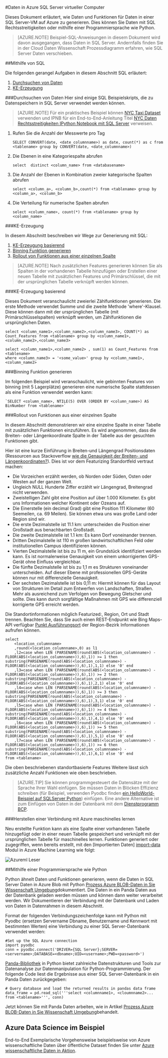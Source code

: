 <properties 
    pageTitle="Daten aus SQL Azure | Microsoft Azure" 
    description="Prozessdaten aus SQL Azure" 
    services="machine-learning" 
    documentationCenter="" 
    authors="garyericson" 
    manager="jhubbard" 
    editor="" />

<tags 
    ms.service="machine-learning" 
    ms.workload="data-services" 
    ms.tgt_pltfrm="na" 
    ms.devlang="na" 
    ms.topic="article" 
    ms.date="09/16/2016" 
    ms.author="fashah;garye;bradsev" /> 

#<a name="heading"></a>Daten in Azure SQL Server virtueller Computer

Dieses Dokument erläutert, wie Daten und Funktionen für Daten in einer SQL Server-VM auf Azure zu generieren. Dies können Sie Daten mit SQL Rechtsstreitigkeiten oder mithilfe einer Programmiersprache wie Python.


> [AZURE.NOTE] Beispiel-SQL-Anweisungen in diesem Dokument wird davon ausgegangen, dass Daten in SQL Server. Andernfalls finden Sie in der Cloud Daten Wissenschaft Prozessdiagramm erfahren, wie SQL Server Daten verschieben.

##<a name="SQL"></a>Mithilfe von SQL

Die folgenden gerangel Aufgaben in diesem Abschnitt SQL erläutert:

1. [Durchsuchen von Daten](#sql-dataexploration)
2. [KE-Erzeugung](#sql-featuregen)

###<a name="sql-dataexploration"></a>Durchsuchen von Daten
Hier sind einige SQL Beispielskripts, die zu Datenspeichern in SQL Server verwendet werden können.


> [AZURE.NOTE] Für ein praktisches Beispiel können [NYC Taxi Dataset](http://www.andresmh.com/nyctaxitrips/) verwenden und IPNB für ein End-to-End-Anleitung Titel [NYC Daten Rechtsstreitigkeiten IPython Notebook mit SQL Server](https://github.com/Azure/Azure-MachineLearning-DataScience/blob/master/Misc/DataScienceProcess/iPythonNotebooks/machine-Learning-data-science-process-sql-walkthrough.ipynb) verweisen.

1. Rufen Sie die Anzahl der Messwerte pro Tag

    `SELECT CONVERT(date, <date_columnname>) as date, count(*) as c from <tablename> group by CONVERT(date, <date_columnname>)` 

2. Die Ebenen in eine Kategoriespalte abrufen

    `select  distinct <column_name> from <databasename>`

3. Die Anzahl der Ebenen in Kombination zweier kategorische Spalten abrufen 

    `select <column_a>, <column_b>,count(*) from <tablename> group by <column_a>, <column_b>`

4. Die Verteilung für numerische Spalten abrufen

    `select <column_name>, count(*) from <tablename> group by <column_name>`


###<a name="sql-featuregen"></a>KE-Erzeugung

In diesem Abschnitt beschreiben wir Wege zur Generierung mit SQL:  

1. [KE-Erzeugung basierend](#sql-countfeature)
2. [Binning Funktion generieren](#sql-binningfeature)
3. [Rollout von Funktionen aus einer einzelnen Spalte](#sql-featurerollout)


> [AZURE.NOTE] Nach zusätzlichen Features generieren können Sie als Spalten in der vorhandenen Tabelle hinzufügen oder Erstellen einer neuen Tabelle mit zusätzlichen Features und Primärschlüssel, die mit der ursprünglichen Tabelle verknüpft werden können. 

###<a name="sql-countfeature"></a>KE-Erzeugung basierend

Dieses Dokument veranschaulicht zweierlei Zählfunktionen generieren. Die erste Methode verwendet Summe und die zweite Methode 'where'-Klausel. Diese können dann mit der ursprünglichen Tabelle (mit Primärschlüsselspalten) verknüpft werden, um Zählfunktionen die ursprünglichen Daten.

    select <column_name1>,<column_name2>,<column_name3>, COUNT(*) as Count_Features from <tablename> group by <column_name1>,<column_name2>,<column_name3> 

    select <column_name1>,<column_name2> , sum(1) as Count_Features from <tablename> 
    where <column_name3> = '<some_value>' group by <column_name1>,<column_name2> 

###<a name="sql-binningfeature"></a>Binning Funktion generieren

Im folgenden Beispiel wird veranschaulicht, wie gebinnten Features von binning (mit 5 Lagerplätze) generieren eine numerische Spalte stattdessen als eine Funktion verwendet werden kann:

    `SELECT <column_name>, NTILE(5) OVER (ORDER BY <column_name>) AS BinNumber from <tablename>`


###<a name="sql-featurerollout"></a>Rollout von Funktionen aus einer einzelnen Spalte

In diesem Abschnitt demonstrieren wir eine einzelne Spalte in einer Tabelle mit zusätzlichen Funktionen einzuführen. Es wird angenommen, dass die Breiten- oder Längenkoordinate Spalte in der Tabelle aus der gesuchten Funktionen gibt.

Hier ist eine kurze Einführung in Breiten-und Längengrad Positionsdaten (Ressourcen aus Stackoverflow [wie die Genauigkeit der Breiten- und Längenkoordinaten?](http://gis.stackexchange.com/questions/8650/how-to-measure-the-accuracy-of-latitude-and-longitude)). Dies ist vor dem Featurizing Standortfeld vertraut machen:

- Die Vorzeichen erzählt werden, ob Norden oder Süden, Osten oder Westen auf der ganzen Welt.
- Ungleich NULL Hunderte Ziffer erzählt wir Längengrad, Breitengrad nicht verwenden.
- Zweistelligen Zahl gibt eine Position auf über 1.000 Kilometer. Es gibt uns Informationen welcher Kontinent oder Ozeans auf.
- Die Einerstelle (ein decimal Grad) gibt eine Position 111 Kilometer (60 Seemeilen, ca. 69 Meilen). Sie können etwa uns was große Land oder Region sind wir.
- Die erste Dezimalstelle ist 11.1 km: unterscheiden die Position einer Großstadt aus benachbarten Großstadt.
- Die zweite Dezimalstelle ist 1.1 km: Es kann Dorf voneinander trennen.
- Dritten Dezimalstelle ist 110 m großen landwirtschaftlichen Feld oder institutionellen Campus identifizieren können.
- Vierten Dezimalstelle ist bis zu 11 m, ein Grundstück identifiziert werden kann. Es ist normalerweise Genauigkeit von einem unkorrigierten GPS-Gerät ohne Einfluss vergleichbar.
- Die fünfte Dezimalstelle ist bis zu 1,1 m es Strukturen voneinander unterscheiden. Auf dieser Ebene mit professionellen GPS-Geräte können nur mit differenzielle Genauigkeit.
- Der sechsten Dezimalstelle ist bis 0,11 m: Hiermit können für das Layout von Strukturen im Detail zum Entwerfen von Landschaften, Straßen. Mehr als ausreichend zum Verfolgen von Bewegung Gletscher und sollte. Dies kann durch sorgfältige Maßnahmen mit GPS wie differenziell korrigierte GPS erreicht werden.

Die Standortinformationen möglich Featurized:, Region, Ort und Stadt trennen. Beachten Sie, dass Sie auch einen REST-Endpunkt wie Bing Maps-API verfügbar [Punkt Ausführungsort](https://msdn.microsoft.com/library/ff701710.aspx) der Region-Bezirk Informationen aufrufen können.

    select 
        <location_columnname>
        ,round(<location_columnname>,0) as l1       
        ,l2=case when LEN (PARSENAME(round(ABS(<location_columnname>) - FLOOR(ABS(<location_columnname>)),6),1)) >= 1 then substring(PARSENAME(round(ABS(<location_columnname>) - FLOOR(ABS(<location_columnname>)),6),1),1,1) else '0' end     
        ,l3=case when LEN (PARSENAME(round(ABS(<location_columnname>) - FLOOR(ABS(<location_columnname>)),6),1)) >= 2 then substring(PARSENAME(round(ABS(<location_columnname>) - FLOOR(ABS(<location_columnname>)),6),1),2,1) else '0' end     
        ,l4=case when LEN (PARSENAME(round(ABS(<location_columnname>) - FLOOR(ABS(<location_columnname>)),6),1)) >= 3 then substring(PARSENAME(round(ABS(<location_columnname>) - FLOOR(ABS(<location_columnname>)),6),1),3,1) else '0' end     
        ,l5=case when LEN (PARSENAME(round(ABS(<location_columnname>) - FLOOR(ABS(<location_columnname>)),6),1)) >= 4 then substring(PARSENAME(round(ABS(<location_columnname>) - FLOOR(ABS(<location_columnname>)),6),1),4,1) else '0' end     
        ,l6=case when LEN (PARSENAME(round(ABS(<location_columnname>) - FLOOR(ABS(<location_columnname>)),6),1)) >= 5 then substring(PARSENAME(round(ABS(<location_columnname>) - FLOOR(ABS(<location_columnname>)),6),1),5,1) else '0' end     
        ,l7=case when LEN (PARSENAME(round(ABS(<location_columnname>) - FLOOR(ABS(<location_columnname>)),6),1)) >= 6 then substring(PARSENAME(round(ABS(<location_columnname>) - FLOOR(ABS(<location_columnname>)),6),1),6,1) else '0' end     
    from <tablename>

Die oben beschriebenen standortbasierte Features Weitere lässt sich zusätzliche Anzahl Funktionen wie oben beschrieben. 


> [AZURE.TIP] Sie können programmgesteuert die Datensätze mit der Sprache Ihrer Wahl einfügen. Sie müssen Daten in Blöcken Effizienz schreiben (für Beispiel, verwenden Pyodbc finden [ein HelloWorld-Beispiel auf SQLServer Python](https://code.google.com/p/pypyodbc/wiki/A_HelloWorld_sample_to_access_mssql_with_python)) einfügen. Eine andere Alternative ist zum Einfügen von Daten in der Datenbank mit dem [Dienstprogramm BCP](https://msdn.microsoft.com/library/ms162802.aspx).

###<a name="sql-aml"></a>Herstellen einer Verbindung mit Azure maschinelles lernen

Neu erstellte Funktion kann als eine Spalte einer vorhandenen Tabelle hinzugefügt oder in einer neuen Tabelle gespeichert und verknüpft mit der ursprünglichen Tabelle für maschinelles lernen. Funktionen generiert oder zugegriffen, wenn bereits erstellt, mit den [Importierten Daten] [ import-data] Modul in Azure Machine Learning wie folgt:

![Azureml Leser][1] 

##<a name="python"></a>Mithilfe einer Programmiersprache wie Python

Python ähnelt Daten und Funktionen generieren, wenn die Daten in SQL Server Daten in Azure Blob mit Python [Prozess Azure BLOB-Daten in Sie Wissenschaft Umgebung](machine-learning-data-science-process-data-blob.md)dokumentiert. Die Daten in ein Panda Daten aus der Datenbank geladen werden müssen und können dann weiter verarbeitet werden. Wir Dokumentieren der Verbindung mit der Datenbank und Laden von Daten in Datenrahmen in diesem Abschnitt.

Format der folgenden Verbindungszeichenfolge kann mit Python mit Pyodbc (ersetzen Servername Dbname, Benutzername und Kennwort mit bestimmten Werten) eine Verbindung zu einer SQL Server-Datenbank verwendet werden:

    #Set up the SQL Azure connection
    import pyodbc   
    conn = pyodbc.connect('DRIVER={SQL Server};SERVER=<servername>;DATABASE=<dbname>;UID=<username>;PWD=<password>')

[Panda-Bibliothek](http://pandas.pydata.org/) in Python bietet zahlreiche Datenstrukturen und Tools zur Datenanalyse zur Datenmanipulation für Python-Programmierung. Der folgende Code liest die Ergebnisse aus einer SQL Server-Datenbank in ein Panda Daten zurückgegeben:

    # Query database and load the returned results in pandas data frame
    data_frame = pd.read_sql('''select <columnname1>, <cloumnname2>... from <tablename>''', conn)

Jetzt können Sie mit Panda Daten arbeiten, wie in Artikel [Prozess Azure BLOB-Daten in Sie Wissenschaft Umgebung](machine-learning-data-science-process-data-blob.md)behandelt.

## <a name="azure-data-science-in-action-example"></a>Azure Data Science im Beispiel

End-to-End Exemplarische Vorgehensweise beispielsweise von Azure wissenschaftliche Daten über öffentliche Dataset finden Sie unter [Azure wissenschaftliche Daten in Aktion](machine-learning-data-science-process-sql-walkthrough.md).

[1]: ./media/machine-learning-data-science-process-sql-server-virtual-machine/reader_db_featurizedinput.png


<!-- Module References -->
[import-data]: https://msdn.microsoft.com/library/azure/4e1b0fe6-aded-4b3f-a36f-39b8862b9004/
 
